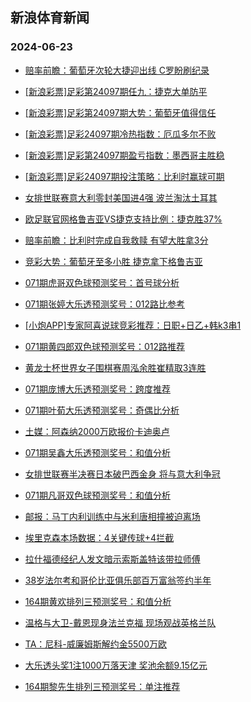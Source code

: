 ## 新浪体育新闻 
### 2024-06-23

+ [赔率前瞻：葡萄牙次轮大捷迎出线 C罗盼刷纪录](https://sports.sina.com.cn/l/2024-06-22/doc-inaznxkf3465194.shtml)

+ [[新浪彩票]足彩第24097期任九：捷克大单防平](https://sports.sina.com.cn/l/2024-06-22/doc-inaznxkf3461016.shtml)

+ [[新浪彩票]足彩第24097期大势：葡萄牙值得信任](https://sports.sina.com.cn/l/2024-06-22/doc-inaznxka1186010.shtml)

+ [[新浪彩票]足彩24097期冷热指数：厄瓜多尔不败](https://sports.sina.com.cn/l/2024-06-22/doc-inaznxka1187714.shtml)

+ [[新浪彩票]足彩第24097期盈亏指数：墨西哥主胜稳](https://sports.sina.com.cn/l/2024-06-22/doc-inaznxka1188706.shtml)

+ [[新浪彩票]足彩24097期投注策略：比利时赢球可期](https://sports.sina.com.cn/l/2024-06-22/doc-inaznxkf3463481.shtml)

+ [女排世联赛意大利零封美国进4强 波兰淘汰土耳其](https://sports.sina.com.cn/others/volleyball/2024-06-21/doc-inazpqfu0932085.shtml)

+ [欧足联官网格鲁吉亚VS捷克支持比例：捷克胜37%](https://sports.sina.com.cn/l/2024-06-22/doc-inaznxka1164490.shtml)

+ [赔率前瞻：比利时完成自我救赎 有望大胜拿3分](https://sports.sina.com.cn/l/2024-06-22/doc-inazntae1243440.shtml)

+ [竞彩大势：葡萄牙至多小胜 捷克拿下格鲁吉亚](https://sports.sina.com.cn/l/2024-06-22/doc-inazqfcn0646793.shtml)

+ [071期虎哥双色球预测奖号：首号球分析](https://sports.sina.com.cn/l/2024-06-22/doc-inazqvzi2651506.shtml)

+ [071期张婷大乐透预测奖号：012路比参考](https://sports.sina.com.cn/l/2024-06-22/doc-inazqvzi2658116.shtml)

+ [[小炮APP]专家阿喜说球竞彩推荐：日职+日乙+韩k3串1](https://sports.sina.com.cn/l/2024-06-22/doc-inazraif2558396.shtml)

+ [071期黄四郎双色球预测奖号：012路推荐](https://sports.sina.com.cn/l/2024-06-22/doc-inazqvze0377600.shtml)

+ [黄龙士杯世界女子围棋赛周泓余胜崔精取3连胜](https://sports.sina.com.cn/go/2024-06-22/doc-inazrnxh4005485.shtml)

+ [071期庞博大乐透预测奖号：跨度推荐](https://sports.sina.com.cn/l/2024-06-22/doc-inazqvze0384371.shtml)

+ [071期叶荀大乐透预测奖号：奇偶比分析](https://sports.sina.com.cn/l/2024-06-22/doc-inazqvze0384224.shtml)

+ [土媒：阿森纳2000万欧报价卡迪奥卢](https://sports.sina.com.cn/g/2024-06-22/doc-inazpqfu0945942.shtml)

+ [071期吴鑫大乐透预测奖号：和值分析](https://sports.sina.com.cn/l/2024-06-22/doc-inazqvzi2658266.shtml)

+ [女排世联赛半决赛日本破巴西金身 将与意大利争冠](https://sports.sina.com.cn/others/volleyball/2024-06-22/doc-inazrtfe3921041.shtml)

+ [071期凡哥双色球预测奖号：和值分析](https://sports.sina.com.cn/l/2024-06-22/doc-inazqvzi2651371.shtml)

+ [邮报：马丁内利训练中与米利唐相撞被迫离场](https://sports.sina.com.cn/g/2024-06-22/doc-inazpqfx3219907.shtml)

+ [埃里克森本场数据：4关键传球+4拦截](https://sports.sina.com.cn/g/2024-06-22/doc-inazpqfu0943172.shtml)

+ [拉什福德经纪人发文暗示索斯盖特该带拉师傅](https://sports.sina.com.cn/g/2024-06-22/doc-inazpqfu0942093.shtml)

+ [38岁法尔考和哥伦比亚俱乐部百万富翁签约半年](https://sports.sina.com.cn/g/2024-06-22/doc-inazpqfu0941833.shtml)

+ [164期黄欢排列三预测奖号：和值分析](https://sports.sina.com.cn/l/2024-06-22/doc-inazqvze0392241.shtml)

+ [温格与大卫-戴恩现身法兰克福 现场观战英格兰队](https://sports.sina.com.cn/g/2024-06-22/doc-inazpqfx3220624.shtml)

+ [TA：尼科-威廉姆斯解约金5500万欧](https://sports.sina.com.cn/g/2024-06-22/doc-inazpqfx3219746.shtml)

+ [大乐透头奖1注1000万落天津 奖池余额9.15亿元](https://sports.sina.com.cn/l/2024-06-22/doc-inazrnwz2409688.shtml)

+ [164期黎先生排列三预测奖号：单注推荐](https://sports.sina.com.cn/l/2024-06-22/doc-inazqvzi2666324.shtml)

